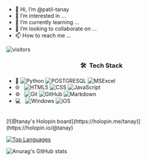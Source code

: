 - 👋 Hi, I’m @patil-tanay
- 👀 I’m interested in ...
- 🌱 I’m currently learning ...
- 💞️ I’m looking to collaborate on ...
- 📫 How to reach me ...


![visitors](https://visitor-badge.glitch.me/badge?page_id=patil-tanay.visitor-badge)

<h3 align="center"> 🛠 &nbsp;Tech Stack</h3>

- :space_invader:
  ![Python](https://img.shields.io/badge/Python-14354C?style=for-the-badge&logo=python&logoColor=white)
  ![POSTGRESQL](https://img.shields.io/badge/PostgreSQL-316192?style=for-the-badge&logo=postgresql&logoColor=white) 
  ![MSExcel](https://img.shields.io/badge/Microsoft_Excel-217346?style=for-the-badge&logo=microsoft-excel&logoColor=white) 
- 🌐 &nbsp;
  ![HTML5](https://img.shields.io/badge/HTML5-E34F26?style=for-the-badge&logo=html5&logoColor=white)
  ![CSS](https://img.shields.io/badge/CSS-239120?&style=for-the-badge&logo=css3&logoColor=white)
  ![JavaScript](https://img.shields.io/badge/JavaScript-323330?style=for-the-badge&logo=javascript&logoColor=F7DF1E)
- ⚙️ &nbsp;
  ![Git](https://img.shields.io/badge/Git-F05032?style=for-the-badge&logo=git&logoColor=white)
  ![GitHub](https://img.shields.io/badge/GitHub-100000?style=for-the-badge&logo=github&logoColor=white)
  ![Markdown](https://img.shields.io/badge/Markdown-000000?style=for-the-badge&logo=markdown&logoColor=white)
- 💻 &nbsp;
  ![Windows](https://img.shields.io/badge/Windows-0078D6?style=for-the-badge&logo=windows&logoColor=white)
  ![iOS](https://img.shields.io/badge/iOS-000000?style=for-the-badge&logo=ios&logoColor=white)


<br/>
[![@tanay's Holopin board](https://holopin.me/tanay)](https://holopin.io/@tanay)

<p>


[![Top Languages](https://github-readme-stats.vercel.app/api/top-langs/?username=patil-tanay&layout=compact)](https://github.com/patil-tanay/github-readme-stats)

![Anurag's GitHub stats](https://github-readme-stats.vercel.app/api?username=patil-tanay&show_icons=true&theme=radical)


<!---
patil-tanay/patil-tanay is a ✨ special ✨ repository because its `README.md` (this file) appears on your GitHub profile.
You can click the Preview link to take a look at your changes.
--->
